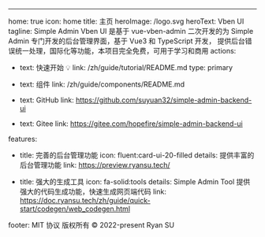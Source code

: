 ---

home: true
icon: home
title: 主页
heroImage: /logo.svg
heroText: Vben UI
tagline: Simple Admin Vben UI 是基于 vue-vben-admin 二次开发的为 Simple Admin 专门开发的后台管理界面，基于 Vue3 和 TypeScript 开发， 提供后台错误统一处理，国际化等功能，本项目完全免费，可用于学习和商用
actions:

- text: 快速开始 💡
  link: /zh/guide/tutorial/README.md
  type: primary

- text: 组件
  link: /zh/guide/components/README.md

- text: GitHub
  link: https://github.com/suyuan32/simple-admin-backend-ui

- text: Gitee
  link: https://gitee.com/hopefire/simple-admin-backend-ui

features:

- title: 完善的后台管理功能
  icon: fluent:card-ui-20-filled
  details: 提供丰富的后台管理功能
  link: https://preview.ryansu.tech/

- title: 强大的生成工具
  icon: fa-solid:tools
  details: Simple Admin Tool 提供强大的代码生成功能，快速生成网页端代码
  link: https://doc.ryansu.tech/zh/guide/quick-start/codegen/web_codegen.html

footer: MIT 协议 版权所有 © 2022-present Ryan SU
